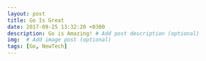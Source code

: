 ```yaml
---
layout: post
title: Go Is Great
date: 2017-09-25 13:32:20 +0300
description: Go is Amazing! # Add post description (optional)
img:  # Add image post (optional)
tags: [Go, NewTech]
---
```



